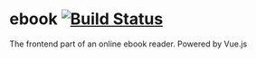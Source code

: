 # ebook [![Build Status](https://drone.siwei.lu/api/badges/IdanLoo/ebook/status.svg)](https://drone.siwei.lu/IdanLoo/ebook)

The frontend part of an online ebook reader. Powered by Vue.js

